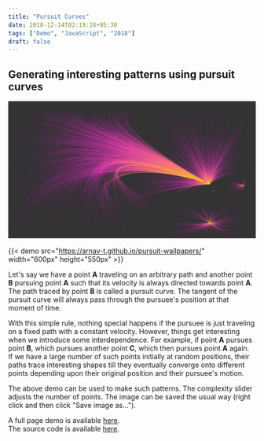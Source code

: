 ```yaml
---
title: "Pursuit Curves"
date: 2018-12-14T02:19:18+05:30
tags: ["Demo", "JavaScript", "2018"]
draft: false
---
```


## Generating interesting patterns using pursuit curves
![Pursuit Banner](/images/pursuit.jpg)   

{{< demo src="https://arnav-t.github.io/pursuit-wallpapers/" width="600px" height="550px" >}}     

Let's say we have a point **A** traveling on an arbitrary path and another point **B** pursuing point **A** such that its velocity is always directed towards point **A**. The path traced by point **B** is called a pursuit curve. The tangent of the pursuit curve will always pass through the pursuee's position at that moment of time.      
   
With this simple rule, nothing special happens if the pursuee is just traveling on a fixed path with a constant velocity. However, things get interesting when we introduce some interdependence. For example, if point **A** pursues point **B**, which pursues another point **C**, which then pursues point **A** again.     
If we have a large number of such points initially at random positions, their paths trace interesting shapes till they eventually converge onto different points depending upon their original position and their pursuee's motion.    
    
The above demo can be used to make such patterns. The complexity slider adjusts the number of points. The image can be saved the usual way (right click and then click "Save image as...").       

A full page demo is available [here](https://arnav-t.github.io/pursuit-wallpapers/).     
The source code is available [here](https://github.com/arnav-t/pursuit-wallpapers).